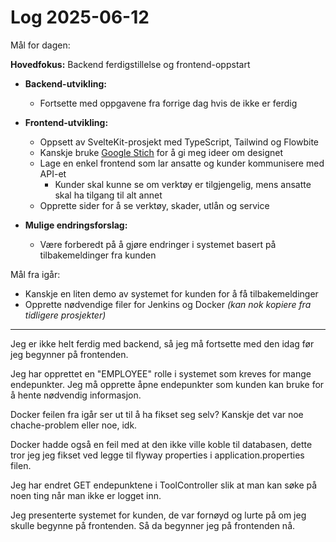 # Log 2025-06-12

Mål for dagen:

**Hovedfokus:** Backend ferdigstillelse og frontend-oppstart

- **Backend-utvikling:**
  - Fortsette med oppgavene fra forrige dag hvis de ikke er ferdig

- **Frontend-utvikling:**
  - Oppsett av SvelteKit-prosjekt med TypeScript, Tailwind og Flowbite
  - Kanskje bruke [Google Stich](https://stitch.withgoogle.com/) for å gi meg ideer om designet
  - Lage en enkel frontend som lar ansatte og kunder kommunisere med API-et
    - Kunder skal kunne se om verktøy er tilgjengelig, mens ansatte skal ha tilgang til alt annet
  - Opprette sider for å se verktøy, skader, utlån og service

- **Mulige endringsforslag:**
  - Være forberedt på å gjøre endringer i systemet basert på tilbakemeldinger fra kunden

Mål fra igår:

- Kanskje en liten demo av systemet for kunden for å få tilbakemeldinger
- Opprette nødvendige filer for Jenkins og Docker *(kan nok kopiere fra tidligere prosjekter)*

---

Jeg er ikke helt ferdig med backend, så jeg må fortsette med den idag før jeg begynner på frontenden.

Jeg har opprettet en "EMPLOYEE" rolle i systemet som kreves for mange endepunkter. Jeg må opprette åpne endepunkter som kunden kan bruke for å hente nødvendig informasjon.

Docker feilen fra igår ser ut til å ha fikset seg selv? Kanskje det var noe chache-problem eller noe, idk.

Docker hadde også en feil med at den ikke ville koble til databasen, dette tror jeg jeg fikset ved legge til flyway properties i application.properties filen.

Jeg har endret GET endepunktene i ToolController slik at man kan søke på noen ting når man ikke er logget inn.

Jeg presenterte systemet for kunden, de var fornøyd og lurte på om jeg skulle begynne på frontenden. Så da begynner jeg på frontenden nå.
